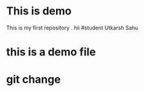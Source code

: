 # This is demo
This is my first repository .
hii
#student
Utkarsh Sahu

# this is a demo file
# git change

